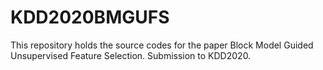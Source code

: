 # KDD2020BMGUFS
This repository holds the source codes for the paper Block Model Guided Unsupervised Feature Selection. Submission to KDD2020.
